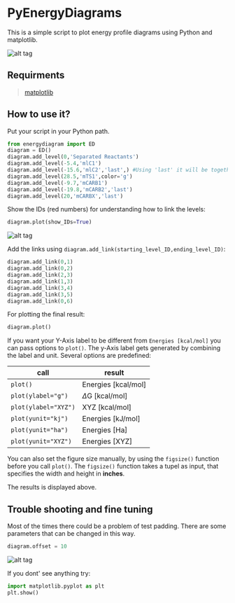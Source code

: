 # PyEnergyDiagrams
This is a simple script to plot energy profile diagrams using Python and matplotlib.

![alt tag](https://github.com/giacomomarchioro/PyEnergyDiagrams/blob/master/md_images/Final.png)
## Requirments
  > [matplotlib](http://matplotlib.org/users/installing.html)
  
## How to use it?

Put your script in your Python path.

```python
from energydiagram import ED
diagram = ED()
diagram.add_level(0,'Separated Reactants')
diagram.add_level(-5.4,'mlC1')
diagram.add_level(-15.6,'mlC2','last',) #Using 'last' it will be together with the previous level
diagram.add_level(28.5,'mTS1',color='g')
diagram.add_level(-9.7,'mCARB1')
diagram.add_level(-19.8,'mCARB2','last')
diagram.add_level(20,'mCARBX','last')
```
Show the IDs (red numbers) for understanding how to link the levels:

```python
diagram.plot(show_IDs=True)
```
![alt tag](https://github.com/giacomomarchioro/PyEnergyDiagrams/blob/master/With_IDs.png)

Add the links using `diagram.add_link(starting_level_ID,ending_level_ID)`:
```python
diagram.add_link(0,1)
diagram.add_link(0,2)
diagram.add_link(2,3)
diagram.add_link(1,3)
diagram.add_link(3,4)
diagram.add_link(3,5)
diagram.add_link(0,6)
```
For plotting the final result:
```python
diagram.plot()
```

If you want your Y-Axis label to be different from `Energies [kcal/mol]` you can pass options to `plot()`. The y-Axis label gets generated by combining the label and unit. Several options are predefined:

| call | result |
| --- | ---
| `plot()` 		| Energies [kcal/mol]
| `plot(ylabel="g")` 	| $\Delta$G [kcal/mol]
| `plot(ylabel="XYZ")` 	| XYZ [kcal/mol]
| `plot(yunit="kj")`	| Energies [kJ/mol]
| `plot(yunit="ha")`	| Energies [Ha]
| `plot(yunit="XYZ")` 	| Energies [XYZ] 


You can also set the figure size manually, by using the `figsize()` function before you call `plot()`. The `figsize()` function takes a tupel as input, that specifies the width and height in **inches**.

The results is displayed above.
## Trouble shooting and fine tuning
Most of the times there could be a problem of test padding. There are some parameters that can be changed in this way.
```python
diagram.offset = 10
```
![alt tag](https://github.com/giacomomarchioro/PyEnergyDiagrams/blob/master/md_images/Explained.jpg)

If you dont' see anything try:
```python
import matplotlib.pyplot as plt
plt.show()
```
